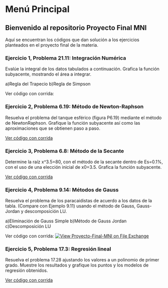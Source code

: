 # Menú Principal

## Bienvenido al repositorio Proyecto Final MNI
Aquí se encuentran los códigos que dan solución a los ejercicios planteados en el proyecto final de la materia. 

### Ejercicio 1, Problema 21.11: Integración Numérica
Evalúe la integral de los datos tabulados a continuación. Grafica la función subyacente, mostrando el área a integrar.

a)Regla del Trapecio
b)Regla de Simpson

Ver código con corrida: 

### Ejercicio 2, Problema 6.19: Método de Newton-Raphson
Resuelva el problema del tanque esférico (figura P6.19) mediante el método de NewtonRaphson. Grafique la función subyacente así como las aproximaciones que se obtienen paso a
paso.
 
[Ver código con corrida](https://nbviewer.jupyter.org/gist/CD-Ceballos/8e26db783c3de6cca3f99be2bd2ed3a0)


### Ejercicio 3, Problema 6.8: Método de la Secante
Determine la raíz x^3.5=80, con el método de la secante dentro de Es=0.1%, con el uso de una elección inicial de x0=3.5. Grafica la función subyacente.

[Ver código con corrida](https://nbviewer.jupyter.org/gist/CD-Ceballos/69c7cc786005920d347791294d266134)


### Ejercicio 4, Problema 9.14: Métodos de Gauss
Resuelva el problema de los paracaidistas de acuerdo a los datos de la tabla. (Compare con Ejemplo 9.11) usando el método de Gauss, Gauss-Jordan y descomposición LU.

a)Eliminación de Gauss Simple
b)Método de Gauss Jordan
c)Descomposición LU

Ver código con corrida:
[![View Proyecto-Final-MNI on File Exchange](https://www.mathworks.com/matlabcentral/images/matlab-file-exchange.svg)](https://la.mathworks.com/matlabcentral/fileexchange/74161-proyecto-final-mni)

### Ejercicio 5, Problema 17.3: Regresión lineal
Resuelva el problema 17.28 ajustando los valores a un polinomio de primer grado. Muestre los resultados y grafique los puntos y los modelos de regresión obtenidos.

[Ver código con corrida](https://nbviewer.jupyter.org/gist/CD-Ceballos/eec0ac2897fbf956006d9ac8fb0a3419)
